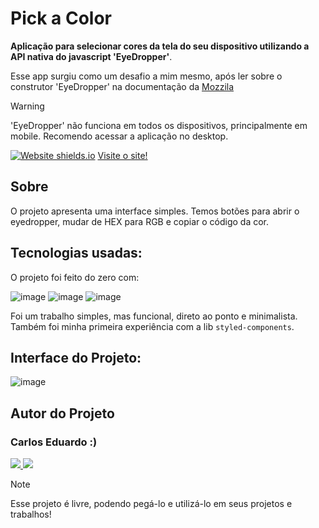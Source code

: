 # Pick a Color

**Aplicação para selecionar cores da tela do seu dispositivo utilizando a API nativa do javascript 'EyeDropper'**.

Esse app surgiu como um desafio a mim mesmo, após ler sobre o construtor 'EyeDropper' na documentação da [Mozzila](https://developer.mozilla.org/en-US/docs/Web/API/EyeDropper)

> [!WARNING]
>
>'EyeDropper' não funciona em todos os dispositivos, principalmente em mobile.
> Recomendo acessar a aplicação no desktop.

[![Website shields.io](https://img.shields.io/website-up-down-green-red/http/shields.io.svg)](http://shields.io/)
[Visite o site!](https://pick-a-color-steel.vercel.app/)

## Sobre

O projeto apresenta uma interface simples. Temos botões para abrir o eyedropper, mudar de HEX para RGB e copiar o código da cor. 

## Tecnologias usadas:

O projeto foi feito do zero com:


![image](https://img.shields.io/badge/React-20232A?style=for-the-badge&logo=react&logoColor=61DAFB)
![image](https://img.shields.io/badge/TypeScript-007ACC?style=for-the-badge&logo=typescript&logoColor=white)
![image](https://img.shields.io/badge/styled--components-DB7093?style=for-the-badge&logo=styled-components&logoColor=white)

Foi um trabalho simples, mas funcional, direto ao ponto e minimalista. 
Também foi minha primeira experiência com a lib `styled-components`.

## Interface do Projeto:

![image](https://i.ibb.co/yf158t1/Captura-de-tela-2024-03-14-122957.png)

## Autor do Projeto

### Carlos Eduardo :)

<p> 
  <a href="https://github.com/carlosEduardDev">
    <img src="https://img.shields.io/badge/GitHub-100000?style=for-the-badge&logo=github&logoColor=white" />
  </a> 
  <a href="https://api.whatsapp.com/send?phone=5511974265092/">
    <img src="https://img.shields.io/badge/WhatsApp-25D366?style=for-the-badge&logo=whatsapp&logoColor=white" />
  </a>   
</p>

> [!NOTE]  
>
>Esse projeto é livre, podendo pegá-lo e utilizá-lo em seus projetos e trabalhos!
